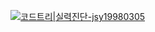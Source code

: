 [![코드트리|실력진단-jsy19980305](https://banner.codetree.ai/v1/banner/jsy19980305)](https://www.codetree.ai/profiles/jsy19980305)
